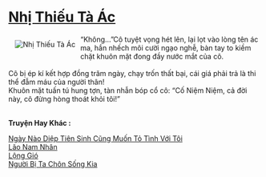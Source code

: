 <a href="https://utruyen.com/nhi-thieu-ta-ac/25385/" title="Nhị Thiếu Tà Ác"><h1>Nhị Thiếu Tà Ác</h1></a><div style="display:table"><img align="right" style="float: left; padding: 10px;" src="https://utruyen.com/images/story/200x260/nhi-thieu-ta-ac.jpg" alt="Nhị Thiếu Tà Ác">“Không…”Cô tuyệt vọng hét lên, lại lọt vào lòng tên ác ma, hắn nhếch môi cười ngạo nghễ, bàn tay to kiềm chặt khuôn mặt đong đầy nước mắt của cô.<br> <br> Cô bị ép kí kết hợp đồng trăm ngày, chạy trốn thất bại, cái giá phải trả là thi thể đẫm máu của người thân!<br> Khuôn mặt tuấn tú hung tợn, tàn nhẫn bóp cổ cô: “Cố Niệm Niệm, cả đời này, cô đừng hòng thoát khỏi tôi!”</div><p><br><b>Truyện Hay Khác :</b></p><a href="https://utruyen.com/ngay-nao-diep-tien-sinh-cung-muon-to-tinh-voi-toi/23893/" alt="Ngày Nào Diệp Tiên Sinh Cũng Muốn Tỏ Tình Với Tôi">Ngày Nào Diệp Tiên Sinh Cũng Muốn Tỏ Tình Với Tôi</a><br/><a href="https://dammyh.wordpress.com/2019/11/07/lao-nam-nhan/" alt="Lão Nam Nhân">Lão Nam Nhân</a><br/><a href="https://github.com/mlquan/truyenhay/tree/master/truyenhay/25083/" alt="Lộng Gió">Lộng Gió</a><br/><a href="https://github.com/quanluxury/dammy/tree/master/truyenhay/19988/" alt="Người Bị Ta Chôn Sống Kia">Người Bị Ta Chôn Sống Kia</a><br/>
